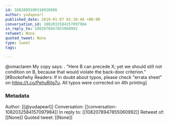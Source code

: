 ```yaml
---
id: 1082089100318928896
author: yudapearl
published_date: 2019-01-07 01:38:40 +00:00
conversation_id: 1082032584157097984
in_reply_to: 1082078947855060992
retweet: None
quoted_tweet: None
type: tweet
tags:

---
```


@omaclaren My copy says: . 
"Here B can precede X; yet we should still not condition on B, because
that would violate the back-door criterion." 
[#Bookofwhy Readers: If in doubt about typos, please check "errata sheet" on https://t.co/PehuRiIg7u. All typos were corrected on 4th printing]

### Metadata

Author: [[@yudapearl]]
Conversation: [[conversation-1082032584157097984]]
In reply to: [[1082078947855060992]]
Retweet of: [[None]]
Quoted tweet: [[None]]
